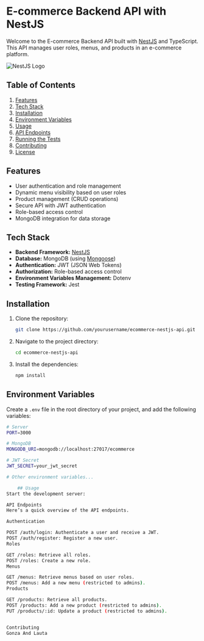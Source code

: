 # E-commerce Backend API with NestJS

Welcome to the E-commerce Backend API built with [NestJS](https://nestjs.com/) and TypeScript. This API manages user roles, menus, and products in an e-commerce platform.

![NestJS Logo](https://nestjs.com/img/logo_text.svg)

## Table of Contents

1. [Features](#features)
2. [Tech Stack](#tech-stack)
3. [Installation](#installation)
4. [Environment Variables](#environment-variables)
5. [Usage](#usage)
6. [API Endpoints](#api-endpoints)
7. [Running the Tests](#running-the-tests)
8. [Contributing](#contributing)
9. [License](#license)

## Features

- User authentication and role management
- Dynamic menu visibility based on user roles
- Product management (CRUD operations)
- Secure API with JWT authentication
- Role-based access control
- MongoDB integration for data storage

## Tech Stack

- **Backend Framework:** [NestJS](https://nestjs.com/)
- **Database:** MongoDB (using [Mongoose](https://mongoosejs.com/))
- **Authentication:** JWT (JSON Web Tokens)
- **Authorization:** Role-based access control
- **Environment Variables Management:** Dotenv
- **Testing Framework:** Jest

## Installation

1. Clone the repository:

    ```bash
    git clone https://github.com/yourusername/ecommerce-nestjs-api.git
    ```

2. Navigate to the project directory:

    ```bash
    cd ecommerce-nestjs-api
    ```

3. Install the dependencies:

    ```bash
    npm install
    ```

## Environment Variables

Create a `.env` file in the root directory of your project, and add the following variables:

```bash
# Server
PORT=3000

# MongoDB
MONGODB_URI=mongodb://localhost:27017/ecommerce

# JWT Secret
JWT_SECRET=your_jwt_secret

# Other environment variables...

    ## Usage
Start the development server:

API Endpoints
Here’s a quick overview of the API endpoints.

Authentication

POST /auth/login: Authenticate a user and receive a JWT.
POST /auth/register: Register a new user.
Roles

GET /roles: Retrieve all roles.
POST /roles: Create a new role.
Menus

GET /menus: Retrieve menus based on user roles.
POST /menus: Add a new menu (restricted to admins).
Products

GET /products: Retrieve all products.
POST /products: Add a new product (restricted to admins).
PUT /products/:id: Update a product (restricted to admins).


Contributing
Gonza And Lauta

